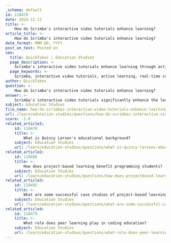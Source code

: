 ```yaml
---
_schema: default
id: 118478
date: 2024-12-11
title: >-
    How do Scrimba's interactive video tutorials enhance learning?
article_title: >-
    How do Scrimba's interactive video tutorials enhance learning?
date_format: MMM DD, YYYY
post_on_text: Posted on
seo:
  title: QuickTakes | Education Studies
  page_description: >-
    Scrimba's interactive video tutorials enhance learning through active engagement, real-time coding, community interaction, diverse course offerings, and project-based learning, leading to effective coding education.
  page_keywords: >-
    Scrimba, interactive video tutorials, active learning, real-time code execution, coding concepts, engaging content, community support, diverse courses, project-based learning, regular updates, coding education
author: QuickTakes
question: >-
    How do Scrimba's interactive video tutorials enhance learning?
answer: >-
    Scrimba's interactive video tutorials significantly enhance the learning experience for several reasons:\n\n1. **Active Learning**: Unlike traditional video tutorials where learners passively watch the instructor, Scrimba's format allows users to interact with the code in real-time. This hands-on approach encourages active participation, which is known to improve retention and understanding of coding concepts.\n\n2. **Real-Time Code Execution**: Learners can code along with the tutorial, executing code snippets directly within the browser. This immediate application of knowledge helps solidify learning and allows for instant feedback on coding practices.\n\n3. **Engaging Content**: The interactive nature of Scrimba's videos transforms passive viewing into an engaging experience. By incorporating touchpoints for direct learner engagement, Scrimba keeps viewers involved and interested, leading to increased engagement and longer viewing times.\n\n4. **Community Support**: Scrimba fosters a supportive community where learners can interact with instructors and fellow students. This collaborative environment allows learners to ask questions, share insights, and receive feedback, enhancing the overall learning experience.\n\n5. **Diverse Course Selection**: With a wide range of courses that reflect the latest advancements in technology, Scrimba ensures that learners stay relevant in the ever-changing coding landscape. The platform also offers both free and paid content options, making it accessible to a broader audience.\n\n6. **Project-Based Learning**: Scrimba emphasizes practical applications through project-based learning, which helps learners build a portfolio of work that can be showcased to potential employers.\n\n7. **Regular Updates**: The platform is committed to keeping its course content up-to-date, ensuring that learners are equipped with the most current knowledge and skills needed in the tech industry.\n\nOverall, Scrimba's innovative approach to coding education, combining interactive video tutorials with community engagement and practical applications, provides a comprehensive and effective learning experience that empowers individuals to succeed in their coding careers.
subject: Education Studies
file_name: how-do-scrimbas-interactive-video-tutorials-enhance-learning.md
url: /learn/education-studies/questions/how-do-scrimbas-interactive-video-tutorials-enhance-learning
score: -1.0
related_article1:
    id: 118470
    title: >-
        What is Quincy Larson's educational background?
    subject: Education Studies
    url: /learn/education-studies/questions/what-is-quincy-larsons-educational-background
related_article2:
    id: 118486
    title: >-
        How does project-based learning benefit programming students?
    subject: Education Studies
    url: /learn/education-studies/questions/how-does-projectbased-learning-benefit-programming-students
related_article3:
    id: 118492
    title: >-
        What are some successful case studies of project-based learning in coding?
    subject: Education Studies
    url: /learn/education-studies/questions/what-are-some-successful-case-studies-of-projectbased-learning-in-coding
related_article4:
    id: 118479
    title: >-
        What role does peer learning play in coding education?
    subject: Education Studies
    url: /learn/education-studies/questions/what-role-does-peer-learning-play-in-coding-education
---
```


&nbsp;